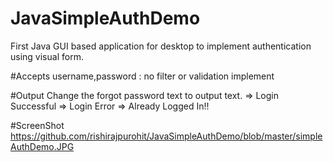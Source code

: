 # JavaSimpleAuthDemo
First Java GUI based application for desktop to implement authentication using visual form.

#Accepts
 username,password : no filter or validation implement

#Output
 Change the forgot password text to output text.
  => Login Successful
  => Login Error
  => Already Logged In!!
 
#ScreenShot
https://github.com/rishirajpurohit/JavaSimpleAuthDemo/blob/master/simpleAuthDemo.JPG
 
